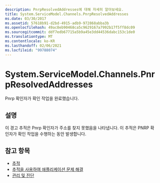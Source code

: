 ```yaml
---
description: PnrpResolvedAddresses에 대해 자세히 알아보세요.
title: System.ServiceModel.Channels.PnrpResolvedAddresses
ms.date: 03/30/2017
ms.assetid: 57618b91-d2bd-4915-adb9-972868abba3b
ms.openlocfilehash: 49ac8eb90468ca5c9629167a7992b17f5ff8dc09
ms.sourcegitcommit: ddf7edb67715a5b9a45e3dd44536dabc153c1de0
ms.translationtype: MT
ms.contentlocale: ko-KR
ms.lasthandoff: 02/06/2021
ms.locfileid: "99788074"
---
```

# <a name="systemservicemodelchannelspnrpresolvedaddresses"></a>System.ServiceModel.Channels.PnrpResolvedAddresses

Pnrp 확인자가 확인 작업을 완료했습니다.  
  
## <a name="description"></a>설명  

 이 경고 추적은 Pnrp 확인자가 주소를 찾지 못했음을 나타냅니다. 이 추적은 PNRP 확인자가 확인 작업을 수행하는 동안 발생합니다.  
  
## <a name="see-also"></a>참고 항목

- [추적](index.md)
- [추적을 사용하여 애플리케이션 문제 해결](using-tracing-to-troubleshoot-your-application.md)
- [관리 및 진단](../index.md)
